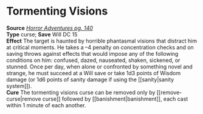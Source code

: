 # Tormenting Visions

**Source** [_Horror Adventures pg. 140_](http://paizo.com/products/btpy9n5a?Pathfinder-Roleplaying-Game-Horror-Adventures)  
**Type** curse; **Save** Will DC 15  
**Effect** The target is haunted by horrible phantasmal visions that distract him at critical moments. He takes a –4 penalty on concentration checks and on saving throws against effects that would impose any of the following conditions on him: confused, dazed, nauseated, shaken, sickened, or stunned. Once per day, when alone or confronted by something novel and strange, he must succeed at a Will save or take 1d3 points of Wisdom damage (or 1d6 points of sanity damage if using the [[sanity|sanity system]]).  
**Cure** The tormenting visions curse can be removed only by [[remove-curse|remove curse]] followed by [[banishment|banishment]], each cast within 1 minute of each another.
